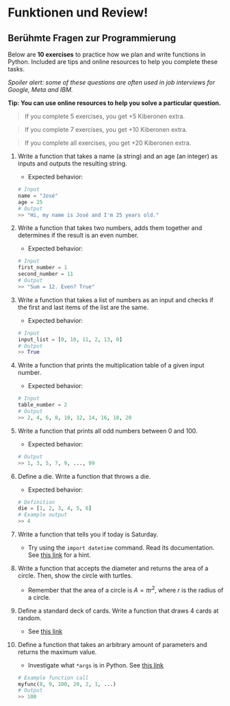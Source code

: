 # Funktionen und Review!

## Berühmte Fragen zur Programmierung

Below are **10 exercises** to practice how we plan and write functions in Python. 
Included are tips and online resources to help you complete these tasks.

_Spoiler alert: some of these questions are often used in job interviews for Google, Meta and IBM._

**Tip: You can use online resources to help you solve a particular question.**

> If you complete 5 exercises, you get +5 Kiberonen extra. 

> If you complete 7 exercises, you get +10 Kiberonen extra. 

> If you complete all exercises, you get +20 Kiberonen extra. 

1. Write a function that takes a name (a string) and an age (an integer) as inputs and outputs the resulting string. 

    - Expected behavior:
    
    ```python
    # Input
    name = "José"
    age = 25
    # Output
    >> "Hi, my name is José and I'm 25 years old."
    ```

2. Write a function that takes two numbers, adds them together and determines if the result is an even number. 

    - Expected behavior:
    
    ```python
    # Input
    first_number = 1
    second_number = 11
    # Output
    >> "Sum = 12. Even? True"
    ```

3. Write a function that takes a list of numbers as an input and checks if the first and last items of the list are the same.

    - Expected behavior:
    
    ```python
    # Input
    input_list = [0, 10, 11, 2, 13, 0]
    # Output
    >> True
    ```

4. Write a function that prints the multiplication table of a given input number. 

    - Expected behavior:
    
    ```python
    # Input
    table_number = 2
    # Output
    >> 2, 4, 6, 8, 10, 12, 14, 16, 18, 20
    ```

5. Write a function that prints all odd numbers between 0 and 100. 

    - Expected behavior:
    
    ```python
    # Output
    >> 1, 3, 5, 7, 9, ..., 99
    ```

6. Define a die. Write a function that throws a die.

    - Expected behavior:
    
    ```python
    # Definition
    die = [1, 2, 3, 4, 5, 6]
    # Example output
    >> 4
    ```

7. Write a function that tells you if today is Saturday. 

    - Try using the ```import datetime``` command. Read its documentation. See [this link](https://www.delftstack.com/howto/python/python-datetime-day-of-week/) for a hint.

8. Write a function that accepts the diameter and returns the area of a circle. Then, show the circle with turtles. 

    - Remember that the area of a circle is $A = \pi r^{2}$, where $r$ is the radius of a circle.

9. Define a standard deck of cards. Write a function that draws 4 cards at random. 

    - See [this link](https://en.wikipedia.org/wiki/Standard_52-card_deck)

10. Define a function that takes an arbitrary amount of parameters and returns the maximum value. 

    - Investigate what ```*args``` is in Python. See [this link](https://realpython.com/python-kwargs-and-args/)
    
    ```python
    # Example function call
    myfunc(8, 9, 100, 20, 2, 1, ...)
    # Output
    >> 100
    ```